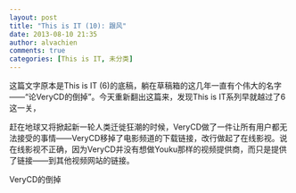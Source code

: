 ```yaml
---
layout: post
title: "This is IT (10): 跟风"
date: 2013-08-10 21:35
author: alvachien
comments: true
categories: [This is IT, 未分类]
---
```

这篇文字原本是This is IT (6)的底稿，躺在草稿箱的这几年一直有个伟大的名字——“论VeryCD的倒掉”。今天重新翻出这篇来，发现This is IT系列早就越过了6这一关，

赶在地球又将掀起新一轮人类迁徙狂潮的时候，VeryCD做了一件让所有用户都无法接受的事情——VeryCD移掉了电影频道的下载链接，改行做起了在线影视。说在线影视不正确，因为VeryCD并没有想做Youku那样的视频提供商，而只是提供了链接——到其他视频网站的链接。

VeryCD的倒掉

